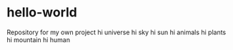 # hello-world
Repository for my own project
hi universe
hi sky
hi sun
hi animals
hi plants
hi mountain
hi human

